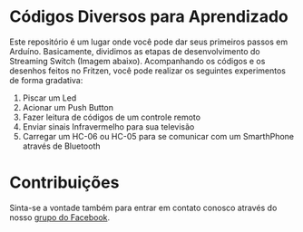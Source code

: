 # Códigos Diversos para Aprendizado

Este repositório é um lugar onde você pode dar seus primeiros passos em Arduíno. Basicamente, dividimos as etapas de desenvolvimento do Streaming Switch (Imagem abaixo). 
Acompanhando os códigos e os desenhos feitos no Fritzen, você pode realizar os seguintes experimentos de forma gradativa: 

1. Piscar um Led 
2. Acionar um Push Button 
3. Fazer leitura de códigos de um controle remoto 
4. Enviar sinais Infravermelho para sua televisão 
5. Carregar um HC-06 ou HC-05 para se comunicar com um SmarthPhone através de Bluetooth 

# Contribuições 
Sinta-se a vontade também para entrar em contato conosco através do nosso [grupo do Facebook](https://www.facebook.com/groups/meetuparduiners/).


